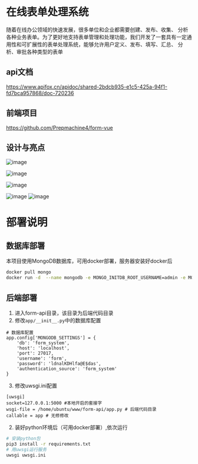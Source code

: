 # 在线表单处理系统
随着在线办公领域的快速发展，很多单位和企业都需要创建、发布、收集、 分析各种业务表单。为了更好地支持表单管理和处理功能，我们开发了一套具有一定通用性和可扩展性的表单处理系统，能够允许用户定义、发布、填写、汇总、 分析、审批各种类型的表单
## api文档
https://www.apifox.cn/apidoc/shared-2bdcb935-e1c5-425a-94f1-fd7bca957868/doc-720236

## 前端项目
https://github.com/Prepmachine4/form-vue

## 设计与亮点
![image](https://user-images.githubusercontent.com/63285063/224487892-c5500ab3-3c7b-4c19-a5c3-3c229e76e962.png)

![image](https://user-images.githubusercontent.com/63285063/224487985-99ecdb8a-0910-449b-ade5-d2f33ab920c7.png)

![image](https://user-images.githubusercontent.com/63285063/224487991-aa51b591-7182-4712-997b-23fb430a9ae0.png)

![image](https://user-images.githubusercontent.com/63285063/224488001-3067c28f-717c-4521-97c0-8b371a485e6e.png)
![image](https://user-images.githubusercontent.com/63285063/224488011-1fbd1537-3b8f-4449-b084-56b5461446f6.png)


# 部署说明
## 数据库部署

本项目使用MongoDB数据库，可用docker部署，服务器安装好docker后

```bash
docker pull mongo
docker run -d  --name mongodb -e MONGO_INITDB_ROOT_USERNAME=admin -e MONGO_INITDB_ROOT_PASSWORD=[输入数据库密码] mongo
```

## 后端部署

1. 进入form-api目录，该目录为后端代码目录
2. 修改`app/__init__.py`中的数据库配置

```
# 数据库配置
app.config['MONGODB_SETTINGS'] = {
    'db': 'form_system',
    'host': 'localhost',
    'port': 27017,
    'username': 'form',
    'password': 'ldnalKDHlfa@E$das',
    'authentication_source': 'form_system'
}
```

3. 修改uwsgi.ini配置

```
[uwsgi]
socket=127.0.0.1:5000 #本地开启的套接字
wsgi-file = /home/ubuntu/www/form-api/app.py # 后端代码目录
callable = app # 无修修改
```

2. 装好python环境后（可用docker部署）,依次运行

```bash
# 安装python包
pip3 install -r requirements.txt
# 用uwsgi运行服务
uwsgi uwsgi.ini
```



